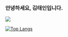 ### 안녕하세요, 김태인입니다.
<img src="https://img.shields.io/badge/Spring-#6DB33F?style=flat-square&logo=Spring&logoColor=white"/>

[![Top Langs](https://github-readme-stats.vercel.app/api/top-langs/?username=taein111)](https://github.com/taein111/github-readme-stats)
